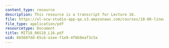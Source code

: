 ```yaml
---
content_type: resource
description: This resource is a transcript for Lecture 16.
file: https://ol-ocw-studio-app-qa.s3.amazonaws.com/courses/18-06-linear-algebra-spring-2010/8b5607dd65cba1eef1e94f6b9eaf3c5a_MIT18_06S10_L16.pdf
file_type: application/pdf
resourcetype: Document
title: MIT18_06S10_L16.pdf
uid: 8b5607dd-65cb-a1ee-f1e9-4f6b9eaf3c5a
---
```

